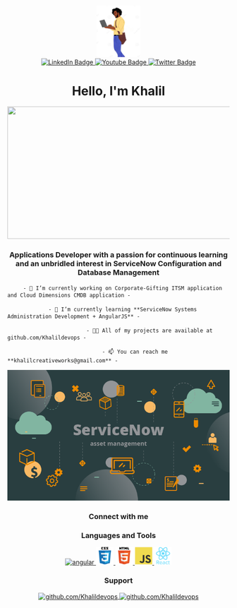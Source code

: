 <div id="header" align="center">
  <img src="black-business-man-working-laptop-handsome-african-american-bearded-guy-wearing-smart-casual-office-outfit-standing-320305084 (1) (1).jpg" width="100"/>
</div>
<div id="badges" align="center">
  <a href="your-linkedin-URL">
    <img src="https://img.shields.io/badge/LinkedIn-blue?style=for-the-badge&logo=linkedin&logoColor=white" alt="LinkedIn Badge"/>
  </a>
  <a href="your-youtube-URL">
    <img src="https://img.shields.io/badge/YouTube-red?style=for-the-badge&logo=youtube&logoColor=white" alt="Youtube Badge"/>
  </a>
  <a href="your-twitter-URL">
    <img src="https://img.shields.io/badge/Twitter-blue?style=for-the-badge&logo=twitter&logoColor=white" alt="Twitter Badge"/>
  </a>
</div>

<h1 align="center">Hello, I'm Khalil</h1>

<div align="center">
  <img src="https://media.giphy.com/media/dWesBcTLavkZuG35MI/giphy.gif" width="600" height="300"/>
</div>
<h3 align="center">Applications Developer with a passion for continuous learning and an unbridled interest in ServiceNow Configuration and Database Management</h3>
 <p align="center"> 
   
         - 🔭 I’m currently working on Corporate-Gifting ITSM application and Cloud Dimensions CMDB application - 
          
                 - 🌱 I’m currently learning **ServiceNow Systems Administration Development + AngularJS** - 
                  
                             - 👨‍💻 All of my projects are available at github.com/Khalildevops - 
                             
                                  - 📫 You can reach me **khalilcreativeworks@gmail.com** - 
                                  
<div>              
<a align="center" width="300" height="200"> <img src="service-now-asset-management-1_cover.png" /> 
</a> </div>
<h3 align="center">Connect with me</h3>
<p align="center">
</p> </div>

<h3 align="center">Languages and Tools</h3>
<p align="center"> <a href="https://angular.io" target="_blank" rel="noreferrer"> <img src="https://angular.io/assets/images/logos/angular/angular.svg" alt="angular" width="40" height="40"/> </a> <a href="https://www.w3schools.com/css/" target="_blank" rel="noreferrer"> <img src="https://raw.githubusercontent.com/devicons/devicon/master/icons/css3/css3-original-wordmark.svg" alt="css3" width="40" height="40"/> </a> <a href="https://www.w3.org/html/" target="_blank" rel="noreferrer"> <img src="https://raw.githubusercontent.com/devicons/devicon/master/icons/html5/html5-original-wordmark.svg" alt="html5" width="40" height="40"/> </a> <a href="https://developer.mozilla.org/en-US/docs/Web/JavaScript" target="_blank" rel="noreferrer"> <img src="https://raw.githubusercontent.com/devicons/devicon/master/icons/javascript/javascript-original.svg" alt="javascript" width="40" height="40"/> </a> <a href="https://reactjs.org/" target="_blank" rel="noreferrer"> <img src="https://raw.githubusercontent.com/devicons/devicon/master/icons/react/react-original-wordmark.svg" alt="react" width="40" height="40"/> </a> </p>



<h3 align="center">Support</h3>
<p align="center"><a href="https://www.buymeacoffee.com/github.com/Khalildevops"> <img align="center" src="https://cdn.buymeacoffee.com/buttons/v2/default-yellow.png" height="50" width="210" alt="github.com/Khalildevops" /></a><a href="https://ko-fi.com/github.com/Khalildevops"> <img align="center" src="https://cdn.ko-fi.com/cdn/kofi3.png?v=3" height="50" width="210" alt="github.com/Khalildevops" /></a></p><br><br>

